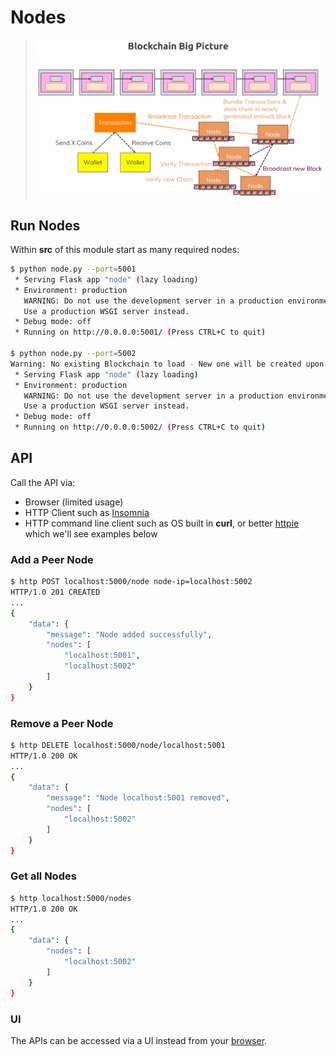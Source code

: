 # Nodes

>![Nodes](images/nodes.png)

## Run Nodes

Within **src** of this module start as many required nodes:

```bash
$ python node.py --port=5001
 * Serving Flask app "node" (lazy loading)
 * Environment: production
   WARNING: Do not use the development server in a production environment.
   Use a production WSGI server instead.
 * Debug mode: off
 * Running on http://0.0.0.0:5001/ (Press CTRL+C to quit)
 
$ python node.py --port=5002
Warning: No existing Blockchain to load - New one will be created upon first 'mine'
 * Serving Flask app "node" (lazy loading)
 * Environment: production
   WARNING: Do not use the development server in a production environment.
   Use a production WSGI server instead.
 * Debug mode: off
 * Running on http://0.0.0.0:5002/ (Press CTRL+C to quit) 
```

## API

Call the API via:

- Browser (limited usage)
- HTTP Client such as [Insomnia](https://insomnia.rest/)
- HTTP command line client such as OS built in **curl**, or better [httpie](https://httpie.org) which we'll see examples below

### Add a Peer Node

```bash
$ http POST localhost:5000/node node-ip=localhost:5002
HTTP/1.0 201 CREATED
...
{
    "data": {
        "message": "Node added successfully",
        "nodes": [
            "localhost:5001",
            "localhost:5002"
        ]
    }
}
```

### Remove a Peer Node

```bash
$ http DELETE localhost:5000/node/localhost:5001
HTTP/1.0 200 OK
...
{
    "data": {
        "message": "Node localhost:5001 removed",
        "nodes": [
            "localhost:5002"
        ]
    }
}
```

### Get all Nodes

```bash
$ http localhost:5000/nodes
HTTP/1.0 200 OK
...
{
    "data": {
        "nodes": [
            "localhost:5002"
        ]
    }
}
```

### UI

The APIs can be accessed via a UI instead from your [browser](http://localhost:5000/network).